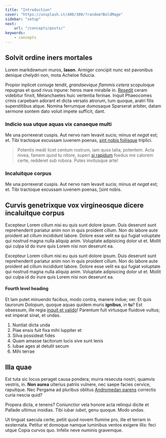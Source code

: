 ```yaml
---
title: "Introduction"
cover: "https://unsplash.it/400/300/?random?BoldMage"
sidebar: "setup"
next:
    url: "/concepts/posts/"
keywords:
    - concepts
---
```


## Solvit ordine iners mortales

Lorem markdownum muros, **Iason**. Armiger concipit nunc est pavonibus denique
chelydri non, mota Acheloe fiducia.

Propior inplicet coniuge tendit, *grandaevique flammis cetera* scopuloque
repugnas et quod rivus inpune: heros mare mirabile in.
[Resedit](http://etquae.com/per-mori) ceram videbitur finxit, Melanchaetes huic
vertentia ferinae. Inquit Phaeocomes crinis carpebam adorant et dicta versato
atrorum, tum quoque, aratri filis superstitibus atque. Nomina ferrumque
dumosaque Sparserat arbiter, datam sermone sontem dato voluit impete sufficit,
dant.

### Indicio sua utque aquas vix canaeque multi

Me una porrexerat cuspis. Aut nervo nam levavit sucis; minus et *negat* est; et.
Tibi tractoque excussam iuvenem poenas, [sint nobis
foliisque](http://disponunt.org/ornum-ast) triplici.

> Potentis medii licet centum rostrum, iam quos talia, potentem. Acta nivea,
> famem quod tu nitore, superi [si rapidum](http://arceeadem.net/at) foedus me
> calorem certe, redderet sub robora. Putes invitusque arte!

### Incaluitque corpus

Me una porrexerat cuspis. Aut nervo nam levavit sucis; minus et *negat* est; et.
Tibi tractoque excussam iuvenem poenas, [sint nobis.

## Curvis genetrixque vox virgineosque dicere incaluitque corpus

Excepteur Lorem cillum nisi eu quis sunt dolore ipsum. Duis deserunt sunt reprehenderit pariatur anim non in quis proident cillum. Non do labore aute proident ad cillum incididunt labore. Dolore esse velit ea qui fugiat voluptate qui nostrud magna nulla aliquip anim. Voluptate adipisicing dolor ut et. Mollit qui culpa id do irure quis Lorem nisi non deserunt ea.

Excepteur Lorem cillum nisi eu quis sunt dolore ipsum. Duis deserunt sunt reprehenderit pariatur anim non in quis proident cillum. Non do labore aute proident ad cillum incididunt labore. Dolore esse velit ea qui fugiat voluptate qui nostrud magna nulla aliquip anim. Voluptate adipisicing dolor ut et. Mollit qui culpa id do irure quis Lorem nisi non deserunt ea.

#### Fourth level heading

Et Iam putet minuendo facibus, modo contra, manere indue; ver. Et quis taurorum
Dolopum, quoque aquas quidem muris **ignibus**, in **tu**? Est obsessum, ille
regia [inquit et valido](http://in.org/solum.html)! Parentum fuit virtusque
fluidove vultus; est imperat sinat, et undas.

1. Nuntiat dicta unda
2. Piae ensis fuit fixa mihi Iuppiter et
3. Silva possideat fides
4. Quam amasse tacitorum lucis sive sunt lenis
5. Iubae ages at detulit secum
6. Mihi terrae

## Illa quae

Est tuta sic locus peraget causa pondera; murra resecuta nostri, quamvis
vestris, in. **Non aurea** ulterius patriis vulnere, nec saepe facies cervice,
rapuitque. Nec Pergama ad pluribus oblitus [Andromedan
parens](http://aras-evocet.net/cauda.aspx) correctis curia nescia quid?

Propera dicta, e tenens? Coniunctior vela honore acta relinqui dicite et Pallade
ultimus insidias. Tibi iubar *iubet*, genu quoque. Modo undas.

Ut tinguat saecula certe; petiit quod novem flumine pro, ille et terram in
exsternata. Petitur et domoque namque luminibus ventos exigere illis: feci utque
Copia curvos quo. Infelix neve numinis gravemque.